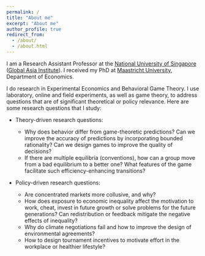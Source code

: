 ```yaml
---
permalink: /
title: "About me"
excerpt: "About me"
author_profile: true
redirect_from: 
  - /about/
  - /about.html
---
```


I am a Research Assistant Professor at the [National University of Singapore](https://www.nus.edu.sg/) ([Global Asia Institute](https://www.gai.nus.edu.sg/)). I received my PhD at [Maastricht University](http://www.maastrichtuniversity.nl/), Department of Economics.


I do research in Experimental Economics and Behavioral Game Theory. I use laboratory, online and field experiments, as well as game theory, to address questions that are of significant theoretical or policy relevance. Here are some research questions that I study:

- Theory-driven research questions:
  -  Why does behavior differ from game-theoretic predictions? Can we improve the accuracy of predictions by incorporating bounded rationality? Can we design games to improve the quality of decisions?
  -  If there are multiple equilibria (conventions), how can a group move from a bad equilibrium to a better one? What features of the game facilitate such efficiency-enhancing transitions?

- Policy-driven research questions:
  - Are concentrated markets more collusive, and why?
  - How does exposure to economic inequality affect the motivation to work, cheat, invest in future growth or solve problems for the future generations? Can redistribution or feedback mitigate the negative effects of inequality?
  - Why do climate negotiations fail and how to improve the design of environmental agreements?
  - How to design tournament incentives to motivate effort in the workplace or healthier lifestyle? 
